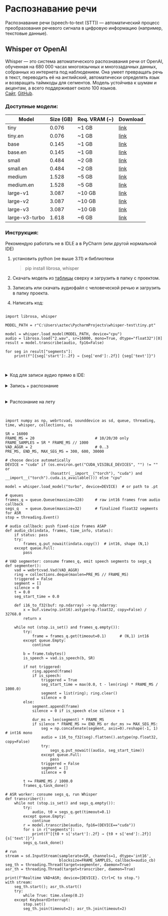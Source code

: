 # Распознавание речи
Распознавание речи (speech-to-text (STT)) — автоматический процесс преобразования речевого сигнала в цифровую информацию (например, текстовые данные).
## Whisper от OpenAI
Whisper — это система автоматического распознавания речи от OpenAI, обученная на 680 000 часах многоязычных и многозадачных данных, собранных из интернета под наблюдением. Она умеет превращать речь в текст, переводить её на английский, автоматически определять язык и возвращать таймкоды для сегментов. Модель устойчива к шумам и акцентам, а всего поддерживает около 100 языков.  
[Сайт](https://openai.com/index/whisper/), [GitHub](https://github.com/openai/whisper). 

### Доступные модели:
<table>
  <thead>
    <tr><th>Model</th><th>Size (GB)</th><th>Req. VRAM (~)</th><th>Download</th></tr>
  </thead>
  <tbody>
    <tr><td>tiny</td><td>0.076</td><td>~1 GB</td><td><a href="https://openaipublic.azureedge.net/main/whisper/models/65147644a518d12f04e32d6f3b26facc3f8dd46e5390956a9424a650c0ce22b9/tiny.pt">link</a></td></tr>
    <tr><td>tiny.en</td><td>0.076</td><td>~1 GB</td><td><a href="https://openaipublic.azureedge.net/main/whisper/models/d3dd57d32accea0b295c96e26691aa14d8822fac7d9d27d5dc00b4ca2826dd03/tiny.en.pt">link</a></td></tr>
    <tr><td>base</td><td>0.145</td><td>~1 GB</td><td><a href="https://openaipublic.azureedge.net/main/whisper/models/ed3a0b6b1c0edf879ad9b11b1af5a0e6ab5db9205f891f668f8b0e6c6326e34e/base.pt">link</a></td></tr>
    <tr><td>base.en</td><td>0.145</td><td>~1 GB</td><td><a href="https://openaipublic.azureedge.net/main/whisper/models/25a8566e1d0c1e2231d1c762132cd20e0f96a85d16145c3a00adf5d1ac670ead/base.en.pt">link</a></td></tr>
    <tr><td>small</td><td>0.484</td><td>~2 GB</td><td><a href="https://openaipublic.azureedge.net/main/whisper/models/9ecf779972d90ba49c06d968637d720dd632c55bbf19d441fb42bf17a411e794/small.pt">link</a></td></tr>
    <tr><td>small.en</td><td>0.484</td><td>~2 GB</td><td><a href="https://openaipublic.azureedge.net/main/whisper/models/f953ad0fd29cacd07d5a9eda5624af0f6bcf2258be67c92b79389873d91e0872/small.en.pt">link</a></td></tr>
    <tr><td>medium</td><td>1.528</td><td>~5 GB</td><td><a href="https://openaipublic.azureedge.net/main/whisper/models/345ae4da62f9b3d59415adc60127b97c714f32e89e936602e85993674d08dcb1/medium.pt">link</a></td></tr>
    <tr><td>medium.en</td><td>1.528</td><td>~5 GB</td><td><a href="https://openaipublic.azureedge.net/main/whisper/models/d7440d1dc186f76616474e0ff0b3b6b879abc9d1a4926b7adfa41db2d497ab4f/medium.en.pt">link</a></td></tr>
    <tr><td>large-v1</td><td>3.087</td><td>~10 GB</td><td><a href="https://openaipublic.azureedge.net/main/whisper/models/e4b87e7e0bf463eb8e6956e646f1e277e901512310def2c24bf0e11bd3c28e9a/large-v1.pt">link</a></td></tr>
    <tr><td>large-v2</td><td>3.087</td><td>~10 GB</td><td><a href="https://openaipublic.azureedge.net/main/whisper/models/81f7c96c852ee8fc832187b0132e569d6c3065a3252ed18e56effd0b6a73e524/large-v2.pt">link</a></td></tr>
    <tr><td>large-v3</td><td>3.087</td><td>~10 GB</td><td><a href="https://openaipublic.azureedge.net/main/whisper/models/e5b1a55b89c1367dacf97e3e19bfd829a01529dbfdeefa8caeb59b3f1b81dadb/large-v3.pt">link</a></td></tr>
    <tr><td>large-v3-turbo</td><td>1.618</td><td>~6 GB</td><td><a href="https://openaipublic.azureedge.net/main/whisper/models/aff26ae408abcba5fbf8813c21e62b0941638c5f6eebfb145be0c9839262a19a/large-v3-turbo.pt">link</a></td></tr>
  </tbody>
</table>

### Инструкция:
Рекомендую работать не в IDLE а в PyCharm (или другой нормальной IDE)  
1. установить python (не выше 3.11) и библиотеки  
    > pip install librosa, whisper   

2. Скачать модель из [таблицы](speech-to-text.md#доступные-модели) сверху и загрузить в папку с проектом.
3. Записать или скачать аудиофайл с человеческой речью и загрузить в папку проекта.
4. Написать код:

```

import librosa, whisper

MODEL_PATH = r"C:\Users\aztec\PycharmProjects\whisper-test\tiny.pt"

model = whisper.load_model(MODEL_PATH, device="cpu")
audio = librosa.load("2.wav", sr=16000, mono=True, dtype="float32")[0]
result = model.transcribe(audio, fp16=False)

for seg in result["segments"]:
    print(f"[{seg['start']:.2f} → {seg['end']:.2f}] {seg['text']}")
    
```
<br>

<details><summary>Код для записи аудио прямо в IDE:</summary>

Для работы надо установить: pip install sounddevice, soundfile  

``` 
import sounddevice as sd, soundfile as sf, time

RATE = 16000
SECONDS = 10 #время записи в секндах
print("Recording...")
audio = sd.rec(int(SECONDS*RATE), samplerate=RATE, channels=1, dtype='float32')
sd.wait()
fname = f"rec_{int(time.time())}.wav"
sf.write(fname, audio, RATE)
print("Saved:", fname)
```   

</details>

<br>

<details><summary>Запись + распознание</summary>

``` 
import librosa, whisper
import sounddevice as sd, soundfile as sf, time

MODEL_PATH = r"C:\Users\aztec\PycharmProjects\whisper-test\tiny.pt"
model = whisper.load_model(MODEL_PATH, device="cpu")
SECONDS = 10

print("Recording for ", SECONDS, "seconds...")
audio = sd.rec(int(SECONDS*16000), samplerate=16000, channels=1, dtype='float32')
sd.wait()
fname = f"rec_{int(time.time())}.wav"
sf.write(fname, audio, 16000)
print("Saved:", fname)

audio = librosa.load(fname, sr=16000, mono=True, dtype="float32")[0]
result = model.transcribe(audio, fp16=False)

for seg in result["segments"]:
    print(f"[{seg['start']:.2f} → {seg['end']:.2f}] {seg['text']}")

```

</details>
<br>

<br>

<details><summary>Распознание на лету</summary>
</details>
<br>

```

import numpy as np, webrtcvad, sounddevice as sd, queue, threading, time, whisper, collections, os

SR = 16000
FRAME_MS = 20                           # 10/20/30 only
FRAME_SAMPLES = SR * FRAME_MS // 1000
VAD_AGGR = 2                            # 0..3
PRE_MS, END_MS, MAX_SEG_MS = 300, 600, 30000

# choose device automatically
DEVICE = "cuda" if (os.environ.get("CUDA_VISIBLE_DEVICES", "") != "" or
                    (hasattr(__import__("torch"), "cuda") and __import__("torch").cuda.is_available())) else "cpu"

model = whisper.load_model("turbo", device=DEVICE)  # or path to .pt

# queues
frames_q = queue.Queue(maxsize=128)     # raw int16 frames from audio callback
segs_q   = queue.Queue(maxsize=32)      # finalized float32 segments for ASR
stop = threading.Event()

# audio callback: push fixed-size frames ASAP
def audio_cb(indata, frames, time_info, status):
    if status: pass
    try:
        frames_q.put_nowait(indata.copy())  # int16, shape (N,1)
    except queue.Full:
        pass

# VAD segmenter: consume frames_q, emit speech segments to segs_q
def segmenter():
    vad = webrtcvad.Vad(VAD_AGGR)
    ring = collections.deque(maxlen=PRE_MS // FRAME_MS)
    triggered = False
    segment = []
    silence = 0
    t = 0.0
    seg_start_time = 0.0

    def i16_to_f32(buf: np.ndarray) -> np.ndarray:
        x = buf.view(np.int16).astype(np.float32, copy=False) / 32768.0
        return x

    while not (stop.is_set() and frames_q.empty()):
        try:
            frame = frames_q.get(timeout=0.1)      # (N,1) int16
        except queue.Empty:
            continue

        b = frame.tobytes()
        is_speech = vad.is_speech(b, SR)

        if not triggered:
            ring.append(frame)
            if is_speech:
                triggered = True
                seg_start_time = max(0.0, t - len(ring) * FRAME_MS / 1000.0)
                segment = list(ring); ring.clear()
                silence = 0
        else:
            segment.append(frame)
            silence = 0 if is_speech else silence + 1

            dur_ms = len(segment) * FRAME_MS
            if silence * FRAME_MS >= END_MS or dur_ms >= MAX_SEG_MS:
                seg = np.concatenate(segment, axis=0).reshape(-1, 1)  # int16 mono
                audio = i16_to_f32(seg).flatten().astype(np.float32, copy=False)
                try:
                    segs_q.put_nowait((audio, seg_start_time))
                except queue.Full:
                    pass
                triggered = False
                segment = []
                silence = 0

        t += FRAME_MS / 1000.0
        frames_q.task_done()

# ASR worker: consume segs_q, run Whisper
def transcriber():
    while not (stop.is_set() and segs_q.empty()):
        try:
            audio, t0 = segs_q.get(timeout=0.1)
        except queue.Empty:
            continue
        r = model.transcribe(audio, fp16=(DEVICE=="cuda"))
        for s in r["segments"]:
            print(f"[{t0 + s['start']:.2f} → {t0 + s['end']:.2f}] {s['text']}")
        segs_q.task_done()

# run
stream = sd.InputStream(samplerate=SR, channels=1, dtype='int16',
                        blocksize=FRAME_SAMPLES, callback=audio_cb)
seg_th = threading.Thread(target=segmenter, daemon=True)
asr_th = threading.Thread(target=transcriber, daemon=True)

print(f"Realtime VAD+ASR; device={DEVICE}. Ctrl+C to stop.")
with stream:
    seg_th.start(); asr_th.start()
    try:
        while True: time.sleep(0.2)
    except KeyboardInterrupt:
        stop.set()
        seg_th.join(timeout=2); asr_th.join(timeout=2)


```

<br>
